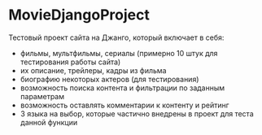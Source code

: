 # MovieDjangoProject

Тестовый проект сайта на Джанго, который включает в себя:
- фильмы, мультфильмы, сериалы (примерно 10 штук для тестирования работы сайта)
- их описание, трейлеры, кадры из фильма
- биографию некоторых актеров (для тестирования)
- возможность поиска контента и фильтрации по заданным параметрам
- возможность оставлять комментарии к контенту и рейтинг
- 3 языка на выбор, которые частично внедрены в проект для теста данной функции
